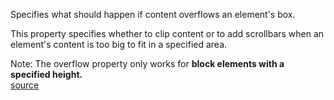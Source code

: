 Specifies what should happen if content overflows an element's box.

This property specifies whether to clip content or to add scrollbars when an element's content is too big to fit in a specified area.

Note: The overflow property only works for **block elements with a specified height.**  
[source](https://www.w3schools.com/cssref/pr_pos_overflow.asp)
